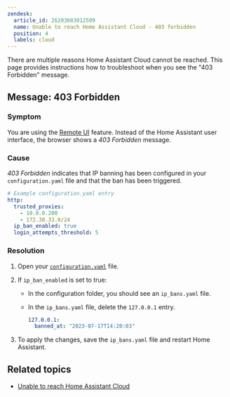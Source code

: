 ```yaml
---
zendesk:
  article_id: 26203603012509
  name: Unable to reach Home Assistant Cloud - 403 forbidden
  position: 4
  labels: cloud
---
```


There are multiple reasons Home Assistant Cloud cannot be reached. This page provides instructions how to troubleshoot when you see the "403 Forbidden" message.

## Message: 403 Forbidden

### Symptom

You are using the [Remote UI](/config/remote/) feature. Instead of the Home Assistant user interface, the browser shows a _403 Forbidden_ message.

### Cause

_403 Forbidden_ indicates that IP banning has been configured in your `configuration.yaml` file and that the ban has been triggered.

```yaml
# Example configuration.yaml entry
http:
  trusted_proxies:
    - 10.0.0.200
    - 172.30.33.0/24
  ip_ban_enabled: true
  login_attempts_threshold: 5
```

### Resolution

1. Open your [`configuration.yaml`](https://www.home-assistant.io/docs/configuration/) file.
2. If `ip_ban_enabled` is set to true:

   - In the configuration folder, you should see an `ip_bans.yaml` file.
   - In the `ip_bans.yaml` file, delete the `127.0.0.1` entry.

     ```yaml
     127.0.0.1:
       banned_at: "2023-07-17T14:20:03"
     ```

3. To apply the changes, save the `ip_bans.yaml` file and restart Home Assistant.

## Related topics

- [Unable to reach Home Assistant Cloud](/hc/en-us/articles/25620486925085)
